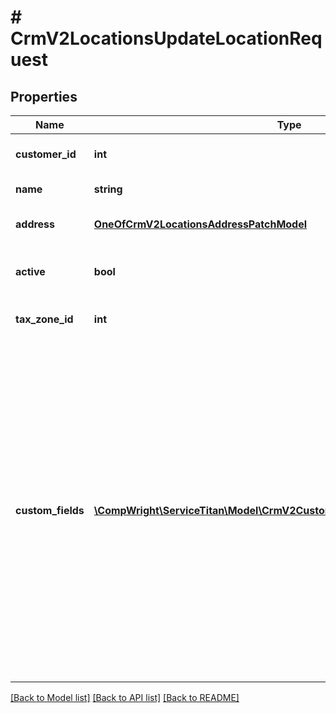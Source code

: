 # # CrmV2LocationsUpdateLocationRequest

## Properties

Name | Type | Description | Notes
------------ | ------------- | ------------- | -------------
**customer_id** | **int** | ID of the location’s customer. | [optional]
**name** | **string** | Name of the location | [optional]
**address** | [**OneOfCrmV2LocationsAddressPatchModel**](OneOfCrmV2LocationsAddressPatchModel.md) | Address of the location record | [optional]
**active** | **bool** | If false, the record has been deactivated. | [optional]
**tax_zone_id** | **int** | ID of the location tax zone | [optional]
**custom_fields** | [**\CompWright\ServiceTitan\Model\CrmV2CustomersCustomFieldUpdateModel[]**](CrmV2CustomersCustomFieldUpdateModel.md) | List of custom fields and their values. This list must describe the full list of custom fields on the location. If location A has values for custom fields X and Y and this field only contains a model for custom field X, then the value for custom field Y on location A will be removed. | [optional]

[[Back to Model list]](../../README.md#models) [[Back to API list]](../../README.md#endpoints) [[Back to README]](../../README.md)
